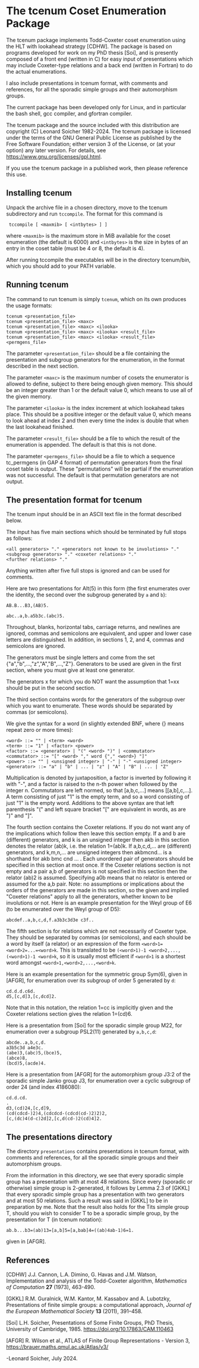 The tcenum Coset Enumeration Package
====================================

The tcenum package implements Todd-Coxeter coset enumeration using
the HLT with lookahead strategy [CDHW]. The package is based on programs
developed for work on my PhD thesis [Soi], and is presently composed of
a front end (written in C) for easy input of presentations which may
include Coxeter-type relations and a back end (written in Fortran)
to do the actual enumerations.

I also include presentations in tcenum format, with comments and
references, for all the sporadic simple groups and their automorphism
groups.

The current package has been developed only for Linux, and in particular
the bash shell, gcc compiler, and gfortran compiler.

The tcenum package and the source included with this distribution
are copyright (C) Leonard Soicher 1982-2024. The tcenum package
is licensed under the terms of the GNU General Public License as
published by the Free Software Foundation; either version 3 of the
License, or (at your option) any later version. For details, see
<https://www.gnu.org/licenses/gpl.html>.  

If you use the tcenum package in a published work, then please reference
this use.

Installing tcenum
------------------

Unpack the archive file in a chosen directory, move to the tcenum
subdirectory and run `tccompile`. The format for this command is

     tccompile [ <maxmib> [ <intbytes> ] ]

where `<maxmib>` is the maximum store in MiB available for the coset
enumeration (the default is 6000) and `<intbytes>` is the size in bytes
of an entry in the coset table (must be 4 or 8, the default is 4).

After running tccompile the executables will be in the directory 
tcenum/bin, which you should add to your PATH variable.

Running tcenum
--------------

The command to run tcenum is simply `tcenum`, which on its own produces
the usage formats:

    tcenum <presentation_file>
    tcenum <presentation_file> <maxc>
    tcenum <presentation_file> <maxc> <ilooka>
    tcenum <presentation_file> <maxc> <ilooka> <result_file>
    tcenum <presentation_file> <maxc> <ilooka> <result_file> <permgens_file>

The parameter `<presentation_file>` should be a file containing the
presentation and subgroup generators for the enumeration, in the format
described in the next section.

The parameter `<maxc>` is the maximum number of cosets the enumerator
is allowed to define, subject to there being enough given memory. This
should be an integer greater than 1 or the default value 0, which means
to use all of the given memory.

The parameter `<ilooka>` is the index increment at which lookahead takes
place.  This should be a positive integer or the default value 0, which
means to look ahead at index 2 and then every time the index is double
that when the last lookahead finished.

The parameter `<result_file>` should be a file to which the result of
the enumeration is appended. The default is that this is not done.

The parameter `<permgens_file>` should be a file to which a sequence
tc_permgens (in GAP 4 format) of permutation generators from the
final coset table is output. These "permutations" will be partial if
the enumeration was not successful. The default is that permutation
generators are not output.

The presentation format for tcenum
----------------------------------

The tcenum input should be in an ASCII text file in the format described
below.

The input has five main sections which should be terminated by full
stops as follows:

    <all generators> "." <generators not known to be involutions> "."
    <subgroup generators> "." <coxeter relations> "."
    <further relations> "."

Anything written after five full stops is ignored and can be used for
comments.

Here are two presentations for Alt(5) in this form (the first enumerates
over the identity, the second over the subgroup generated by `a` and `b`):

    AB.B...B3,(AB)5.  

    abc..a,b.a5b3c.(abc)5.

Throughout, blanks, horizontal tabs, carriage returns, and newlines
are ignored, commas and semicolons are equivalent, and upper and lower
case letters are distinguished. In addition, in sections 1, 2, and 4,
commas and semicolons are ignored.

The generators must be single letters and come from the set 
{"a","b",...,"z","A","B",...,"Z"}. Generators to be used are given
in the first section, where you must give at least one generator.

The generators  x  for which you do NOT want the assumption that  1=xx
should be put in the second section.

The third section contains words for the generators of the subgroup
over which you want to enumerate. These words should be separated by
commas (or semicolons).

We give the syntax for a word (in slightly extended BNF, 
where {} means repeat zero or more times):

    <word> ::= "" | <term> <word> 
    <term> ::= "1" | <factor> <power> 
    <factor> ::= <generator> | "(" <word> ")" | <commutator> 
    <commutator> ::= "[" <word> "," word {"," <word>} "]" 
    <power> ::= "" | <unsigned integer> | "-" | "-" <unsigned integer>
    <generator> ::= "a" | "b" | ... | "z" | "A" | "B" | ... | "Z"

Multiplication is denoted by juxtaposition, a factor is inverted by
following it with "-", and a factor is raised to the n-th power when
followed by the integer n. Commutators are left normed, so that
[a,b,c,...] means [[a,b],c,...].  A term consisting of just "1" is the
empty term, and so a word consisting of just "1" is the empty word.
Additions to the above syntax are that left parenthesis "(" and left
square bracket "[" are equivalent in words, as are ")" and "]".

The fourth section contains the Coxeter relations. If you do not want
any of the implications which follow then leave this section empty.
If  a  and  b  are (different) generators, and  k  is an unsigned integer
then akb in this section denotes the relator (ab)k, i.e. the relation
1=(ab)k. If  a,b,c,d,...  are (different) generators, and  k,m,n,...
are unsigned integers then akbmcnd...  is a shorthand for  akb bmc cnd
... .  Each unordered pair of generators should be specified in this
section at most once. If the Coxeter relations section is not empty and a
pair a,b of generators is not specified in this section then the relator
(ab)2 is assumed. Specifying a0b means that no relator is entered or
assumed for the  a,b  pair. Note: no assumptions or implications about
the orders of the generators are made in this section, so the given and
implied "Coxeter relations" apply to all the generators, whether known
to be involutions or not. Here is an example presentation for the Weyl
group of E6 (to be enumerated over the Weyl group of D5):

    abcdef..a,b,c,d,f.a3b3c3d3e c3f..  

The fifth section is for relations which are not necessarily of Coxeter
type. They should be separated by commas (or semicolons), and each
should be a word by itself (a relator) or an expression of the form
`<word>1=<word>2=...=<word>k`. This is translated to be `(<word>1)-1
<word>2,...,(<word>1)-1 <word>k`, so it is usually most efficient if
`<word>1` is a shortest word amongst `<word>1,<word>2,...,<word>k`. 

Here is an example presentation for the symmetric group Sym(6), given in
[AFGR], for enumeration over its subgroup of order 5 generated by `d`:

    cd.d.d.c6d.
    d5,[c,d]3,[c,dcd]2.

Note that in this notation, the relation 1=cc is implicitly given and
the Coxeter relations section gives the relation 1=(cd)6.

Here is a presentation from [Soi] for the sporadic simple group M22,
for enumeration over a subgroup PSL2(11) generated by `a,b,c,d`:

    abcde..a,b,c,d.
    a3b5c3d a4e3c.
    (abe)3,(abc)5,(bce)5,
    (abce)8,
    (bcd)5,(acde)4.

Here is a presentation from [AFGR] for the automorphism group J3:2 of the
sporadic simple Janko group J3, for enumeration over a cyclic subgroup
of order 24 (and index 4186080):
 
    cd.d.cd.
    .
    d3,(cd)24,[c,d]9, 
    (cd(cdcd-)2)4,(cdcdcd-(cdcd(cd-)2)2)2, 
    [c,(dc)4(d-c)2d]2,[c,d(cd-)2(cd)4]2.
 
The presentations directory
---------------------------

The directory `presentations` contains presentations in tcenum format,
with comments and references, for all the sporadic simple groups and
their automorphism groups.

From the information in this directory, we see that every sporadic simple
group has a presentation with at most 48 relations. Since every (sporadic
or otherwise) simple group is 2-generated, it follows by Lemma 2.3 of
[GKKL] that every sporadic simple group has a presentation with two
generators and at most 50 relations. Such a result was said in [GKKL]
to be in preparation by me. Note that the result also holds for the Tits
simple group T, should you wish to consider T to be a sporadic simple
group, by the presentation for T (in tcenum notation):

    ab.b...b3=(ab)13=[a,b]5=[a,bab]4=((ab)4ab-1)6=1.

given in [AFGR].

References
----------

[CDHW] J.J. Cannon, L.A. Dimino, G. Havas and J.M. Watson, Implementation
and analysis of the Todd-Coxeter algorithm, *Mathematics of Computation*
**27** (1973), 463-490.

[GKKL] R.M. Guralnick, W.M. Kantor, M. Kassabov and A. Lubotzky, 
Presentations of finite simple groups: a computational approach,
*Journal of the European Mathematical Society* **13** (2011), 391–458.

[Soi] L.H. Soicher, Presentations of Some Finite Groups, PhD Thesis,
University of Cambridge, 1985. <https://doi.org/10.17863/CAM.110463>

[AFGR] R. Wilson et al., ATLAS of Finite Group Representations -
Version 3, <https://brauer.maths.qmul.ac.uk/Atlas/v3/>


-Leonard Soicher, July 2024.
